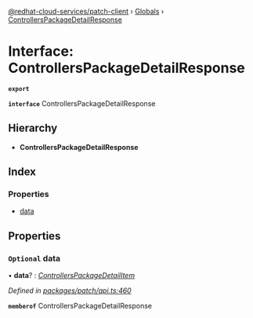 [@redhat-cloud-services/patch-client](../README.md) › [Globals](../globals.md) › [ControllersPackageDetailResponse](controllerspackagedetailresponse.md)

# Interface: ControllersPackageDetailResponse

**`export`** 

**`interface`** ControllersPackageDetailResponse

## Hierarchy

* **ControllersPackageDetailResponse**

## Index

### Properties

* [data](controllerspackagedetailresponse.md#optional-data)

## Properties

### `Optional` data

• **data**? : *[ControllersPackageDetailItem](controllerspackagedetailitem.md)*

*Defined in [packages/patch/api.ts:460](https://github.com/RedHatInsights/javascript-clients/blob/7c2fd7e/packages/patch/api.ts#L460)*

**`memberof`** ControllersPackageDetailResponse
